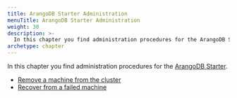 ```yaml
---
title: ArangoDB Starter Administration
menuTitle: ArangoDB Starter Administration
weight: 30
description: >-
  In this chapter you find administration procedures for the ArangoDB Starter
archetype: chapter
---
```

In this chapter you find administration procedures for the
[ArangoDB Starter](../../../components/tools/arangodb-starter/_index.md).

- [Remove a machine from the cluster](removal-procedure.md)
- [Recover from a failed machine](recovery-procedure.md)
